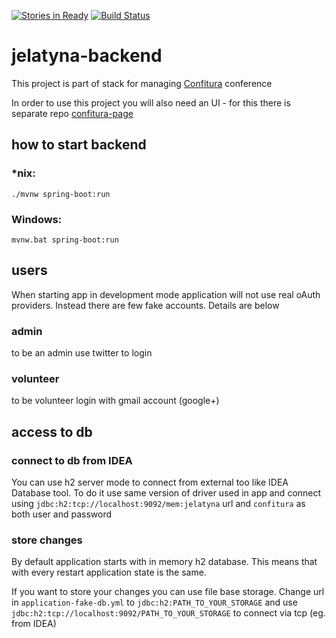 [![Stories in Ready](https://badge.waffle.io/Confitura/jelatyna-backend.svg?label=ready&title=Ready)](http://waffle.io/Confitura/jelatyna-backend)
[![Build Status](https://travis-ci.org/Confitura/jelatyna-backend.svg?branch=master)](https://travis-ci.org/Confitura/jelatyna-backend)
# jelatyna-backend

This project is part of stack for managing [Confitura](confitura.pl) conference 

In order to use this project you will also need an UI - for this there is separate repo [confitura-page](https://github.com/Confitura/confitura-page) 
 

## how to start backend

### *nix:
`./mvnw spring-boot:run`

### Windows:
`mvnw.bat spring-boot:run`

## users
When starting app in development mode application will not use real oAuth providers. 
Instead there are few fake accounts. Details are below

### admin
to be an admin use twitter to login 

### volunteer
to be volunteer login with gmail account (google+)

## access to db

### connect to db from IDEA
You can use h2 server mode to connect from external too like IDEA Database tool.
To do it use same version of driver used in app and connect using `jdbc:h2:tcp://localhost:9092/mem:jelatyna` url and `confitura` as both user and password

### store changes
By default application starts with in memory h2 database. This means that with every restart application state is the same.

If you want to store your changes you can use file base storage. Change url in `application-fake-db.yml` to `jdbc:h2:PATH_TO_YOUR_STORAGE` and use `jdbc:h2:tcp://localhost:9092/PATH_TO_YOUR_STORAGE` to connect via tcp (eg. from IDEA)

